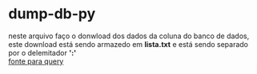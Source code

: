 # dump-db-py
 neste arquivo faço o donwload dos dados da coluna do banco de dados, este download está sendo armazedo em **lista.txt** e está sendo separado por o delemitador **':'**
 <br>[fonte para query](https://mayararysia.medium.com/python-conex%C3%A3o-com-o-mysql-d919bb596702#:~:text=Para%20isso%2C%20abra%20o%20terminal,%2Dpython%3D%3D8.0.13%20.)

